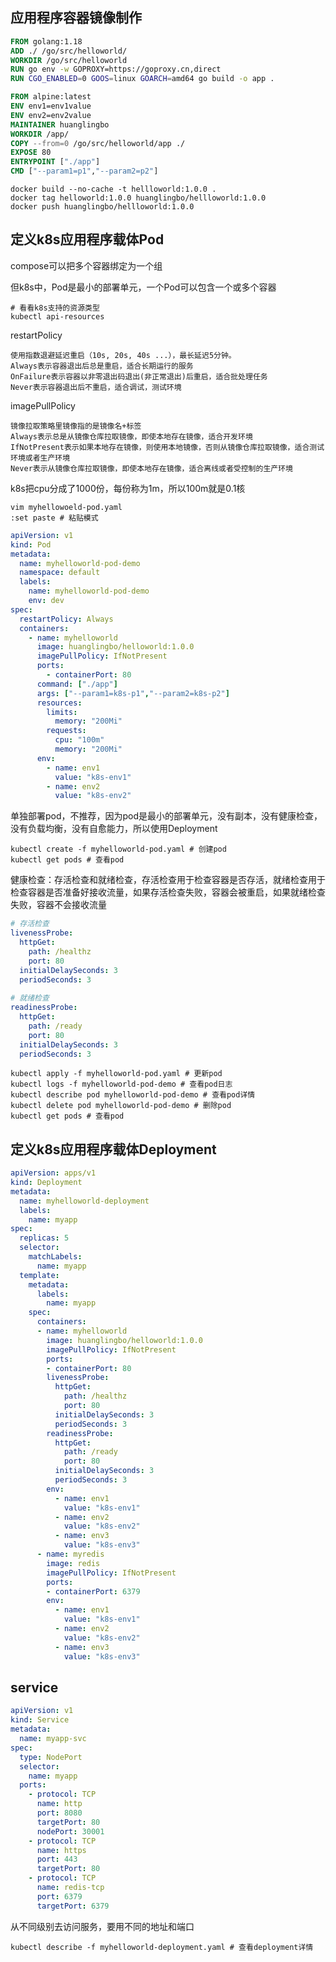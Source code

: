 ## 应用程序容器镜像制作
```dockerfile
FROM golang:1.18
ADD ./ /go/src/helloworld/
WORKDIR /go/src/helloworld
RUN go env -w GOPROXY=https://goproxy.cn,direct
RUN CGO_ENABLED=0 GOOS=linux GOARCH=amd64 go build -o app .

FROM alpine:latest
ENV env1=env1value
ENV env2=env2value
MAINTAINER huanglingbo
WORKDIR /app/
COPY --from=0 /go/src/helloworld/app ./
EXPOSE 80
ENTRYPOINT ["./app"]
CMD ["--param1=p1","--param2=p2"]
```

```shell
docker build --no-cache -t hellloworld:1.0.0 .
docker tag helloworld:1.0.0 huanglingbo/hellloworld:1.0.0
docker push huanglingbo/hellloworld:1.0.0
```
## 定义k8s应用程序载体Pod
compose可以把多个容器绑定为一个组

但k8s中，Pod是最小的部署单元，一个Pod可以包含一个或多个容器

```shell
# 看看k8s支持的资源类型
kubectl api-resources
```

restartPolicy
    
    使用指数退避延迟重启（10s, 20s, 40s ...），最长延迟5分钟。
    Always表示容器退出后总是重启，适合长期运行的服务
    OnFailure表示容器以非零退出码退出(非正常退出)后重启，适合批处理任务
    Never表示容器退出后不重启，适合调试，测试环境

imagePullPolicy
    
    镜像拉取策略里镜像指的是镜像名+标签
    Always表示总是从镜像仓库拉取镜像，即使本地存在镜像，适合开发环境
    IfNotPresent表示如果本地存在镜像，则使用本地镜像，否则从镜像仓库拉取镜像，适合测试环境或者生产环境
    Never表示从镜像仓库拉取镜像，即使本地存在镜像，适合离线或者受控制的生产环境

k8s把cpu分成了1000份，每份称为1m，所以100m就是0.1核

```shell
vim myhellowoeld-pod.yaml
:set paste # 粘贴模式
```

```yaml
apiVersion: v1
kind: Pod
metadata:
  name: myhelloworld-pod-demo
  namespace: default
  labels:
    name: myhelloworld-pod-demo
    env: dev
spec:
  restartPolicy: Always
  containers:
    - name: myhelloworld
      image: huanglingbo/helloworld:1.0.0
      imagePullPolicy: IfNotPresent
      ports:
        - containerPort: 80
      command: ["./app"]
      args: ["--param1=k8s-p1","--param2=k8s-p2"]
      resources:
        limits:
          memory: "200Mi"
        requests:
          cpu: "100m"
          memory: "200Mi"
      env:
        - name: env1
          value: "k8s-env1"
        - name: env2
          value: "k8s-env2"
```

单独部署pod，不推荐，因为pod是最小的部署单元，没有副本，没有健康检查，没有负载均衡，没有自愈能力，所以使用Deployment

```shell
kubectl create -f myhelloworld-pod.yaml # 创建pod
kubectl get pods # 查看pod
```

健康检查：存活检查和就绪检查，存活检查用于检查容器是否存活，就绪检查用于检查容器是否准备好接收流量，如果存活检查失败，容器会被重启，如果就绪检查失败，容器不会接收流量

```yaml
# 存活检查
livenessProbe:
  httpGet:
    path: /healthz
    port: 80
  initialDelaySeconds: 3
  periodSeconds: 3
  
# 就绪检查
readinessProbe:
  httpGet:
    path: /ready
    port: 80
  initialDelaySeconds: 3
  periodSeconds: 3
```

```shell
kubectl apply -f myhelloworld-pod.yaml # 更新pod
kubectl logs -f myhelloworld-pod-demo # 查看pod日志
kubectl describe pod myhelloworld-pod-demo # 查看pod详情
kubectl delete pod myhelloworld-pod-demo # 删除pod
kubectl get pods # 查看pod
```

## 定义k8s应用程序载体Deployment
```yaml
apiVersion: apps/v1
kind: Deployment
metadata:
  name: myhelloworld-deployment
  labels:
    name: myapp
spec:
  replicas: 5
  selector:
    matchLabels:
      name: myapp
  template:
    metadata:
      labels:
        name: myapp
    spec:
      containers:
      - name: myhelloworld
        image: huanglingbo/helloworld:1.0.0
        imagePullPolicy: IfNotPresent
        ports:
        - containerPort: 80
        livenessProbe:
          httpGet:
            path: /healthz
            port: 80
          initialDelaySeconds: 3
          periodSeconds: 3
        readinessProbe:
          httpGet:
            path: /ready
            port: 80
          initialDelaySeconds: 3
          periodSeconds: 3
        env:
          - name: env1
            value: "k8s-env1"
          - name: env2
            value: "k8s-env2"
          - name: env3
            value: "k8s-env3"
      - name: myredis
        image: redis
        imagePullPolicy: IfNotPresent
        ports:
        - containerPort: 6379
        env:
          - name: env1
            value: "k8s-env1"
          - name: env2
            value: "k8s-env2"
          - name: env3
            value: "k8s-env3"
```

## service
```yaml
apiVersion: v1
kind: Service
metadata:
  name: myapp-svc
spec:
  type: NodePort
  selector:
    name: myapp
  ports:
    - protocol: TCP
      name: http
      port: 8080
      targetPort: 80
      nodePort: 30001
    - protocol: TCP
      name: https
      port: 443
      targetPort: 80
    - protocol: TCP
      name: redis-tcp
      port: 6379
      targetPort: 6379
```

从不同级别去访问服务，要用不同的地址和端口

```shell
kubectl describe -f myhelloworld-deployment.yaml # 查看deployment详情
```